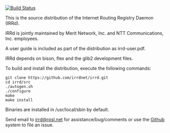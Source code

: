 [![Build Status](https://travis-ci.org/irrdnet/irrd.svg?branch=master)](https://travis-ci.org/irrdnet/irrd)

This is the source distribution of the Internet Routing Registry Daemon (IRRd).

IRRd is jointly maintained by Merit Network, Inc. and NTT Communications, Inc.
employees.

A user guide is included as part of the distribution as irrd-user.pdf.

IRRd depends on bison, flex and the glib2 development files.

To build and install the distribution, execute the following commands:

```
git clone https://github.com/irrdnet/irrd.git
cd irrd/src
./autogen.sh
./configure
make
make install
```

Binaries are installed in /usr/local/sbin by default.

Send email to [irrd@rpsl.net](http://lists.rpsl.net/mailman/listinfo/irrd) for
assistance/bug/comments or use the [Github](https://github.com/irrdnet/irrd/issues) system to file an issue.
